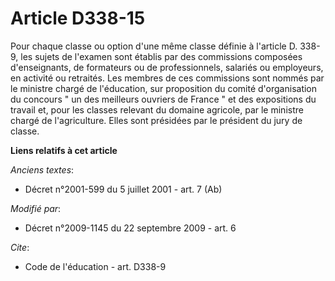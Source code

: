 # Article D338-15

Pour chaque classe ou option d'une même classe définie à l'article D. 338-9, les sujets de l'examen sont établis par des
commissions composées d'enseignants, de formateurs ou de professionnels, salariés ou employeurs, en activité ou retraités.
Les membres de ces commissions sont nommés par le ministre chargé de l'éducation, sur proposition du comité d'organisation du
concours " un des meilleurs ouvriers de France " et des expositions du travail et, pour les classes relevant du domaine
agricole, par le ministre chargé de l'agriculture. Elles sont présidées par le président du jury de classe.

**Liens relatifs à cet article**

_Anciens textes_:

  - Décret n°2001-599 du 5 juillet 2001 - art. 7 (Ab)

_Modifié par_:

  - Décret n°2009-1145 du 22 septembre 2009 - art. 6

_Cite_:

  - Code de l'éducation - art. D338-9
